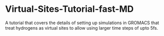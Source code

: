 # Virtual-Sites-Tutorial-fast-MD
A tutorial that covers the details of setting up simulations in GROMACS that treat hydrogens as virtual sites to allow using larger time steps of upto 5fs.

